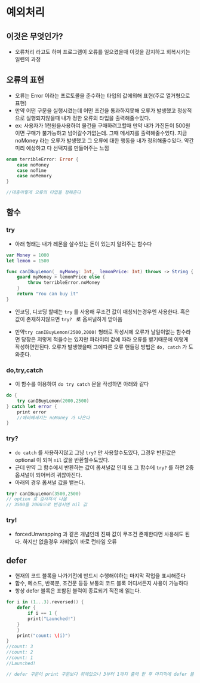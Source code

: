 # 예외처리

## 이것은 무엇인가?
* 오류처리 라고도 하며 프로그램이 오류를 일으켰을때 이것을 감지하고 회복시키는 일련의 과정

## 오류의 표현
* 오류는 Error 이라는 프로토콜을 준수하는 타입의 값에의해 표현(주로 열거형으로 표현)
* 만약 어떤 구문을 실행시켰는데 어떤 조건을 통과하지못해 오류가 발생했고 정상적으로 실행되지않을때 내가 정한 오류의 타입을 출력해줄수있다.
 * ex: 사용자가 1천원을사용하여 물건을 구매하려고할때 만약 내가 가진돈이 500원이면 구매가 불가능하고 넘어갈수가없는데. 그때 메세지를 출력해줄수있다. 지금 noMoney 라는 오류가 발생했고 그 오류에 대한 행동을 내가 정의해줄수있다. 약간 미리 예상하고 다 선택지를 만들어주는 느낌

```swift
enum terribleError: Error {
	case noMoney
	case noTime
	case noMemory
}

//대충이렇게 오류의 타입을 정해준다
```

## 함수

### try

- 아래 형태는 내가 레몬을 살수있는 돈이 있는지 알려주는 함수다
```swift
var Money = 1000
let lemon = 1500

func canIBuyLemon(_ myMoney: Int,_ lemonPrice: Int) throws -> String {
	guard myMoney > lemonPrice else {
		throw terribleError.noMoney
	}
	return "You can buy it"
}
```

* 인코딩, 디코딩 할때는 `try` 를 사용해 무조건 값이 매칭되는경우엔 사용한다. 혹은 값이 존재하지않으면 `try? ` 로 옵셔널하게 받아옴
 
* 만약`try canIBuyLemon(2500,2000)` 형태로 작성시에 오류가 날일이없는 함수라면 당장은 저렇게 적을수는 있지만 파라미터 값에 따라 오류를 뱉기때문에 이렇게 작성하면안된다.
오류가 발생했을때 그에따른 오류 핸들링 방법은 `do, catch` 가 도와준다.

### do,try,catch

- 이 함수를 이용하여 `do try catch` 문을 작성하면 아래와 같다

```swift
do {
	try canIBuyLemon(2000,2500)
} catch let error {
	print error
	//에러메세지는 noMoney 가 나온다
}
```

### try?
- `do catch` 를 사용하지않고 그냥 `try?` 만 사용할수도있다, 그경우 반환값은 optional 이 되며 `nil` 값을 반환할수도있다.
- 근데 만약 그 함수에서 반환하는 값이 옵셔널값 인데 또 그 함수에 `try?` 를 하면 2중 옵셔널이 되어버려 귀찮아진다.
- 아래의 경우 옵셔널 값을 뱉는다.
```swift
try? canIBuyLemon(3500,2500)
// option 로 감사져서 나옴
// 3500을 2000으로 변경시엔 nil 값
```

### try! 
- forcedUnwrapping 과 같은 개념인데 진짜 값이 무조건 존재한다면 사용해도 된다. 하지만 없을경우 자비없이 바로 런타임 오류



## defer
* 현재의 코드 블록을 나가기전에 반드시 수행해야하는 마지막 작업을 표시해준다
* 함수, 메소드, 반복분, 조건문 등등 보통의 코드 블록 어디서든지 사용이 가능하다
* 항상 defer 블록은 포함된 블럭이 종료되기 직전에 읽는다.

```swift
for i in (1...3).reversed() {
    defer {
        if i == 1 {
        print("Launched!")
    }
    }
    print("count: \(i)")
}
//count: 3
//count: 2
//count: 1
//Launched!

// defer 구문이 print 구문보다 위에있으나 3부터 1까지 출력 한 후 마지막에 defer 블록 내의 구문이 실행된다 
```

